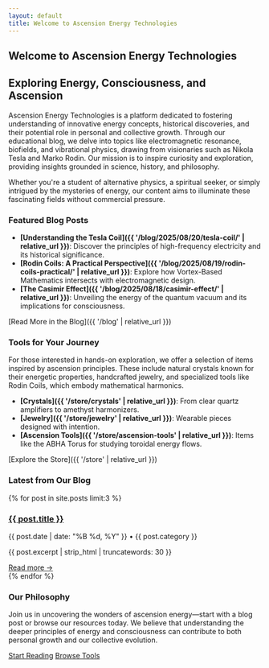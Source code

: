 ```yaml
---
layout: default
title: Welcome to Ascension Energy Technologies
---
```


## Welcome to Ascension Energy Technologies

## Exploring Energy, Consciousness, and Ascension

Ascension Energy Technologies is a platform dedicated to fostering understanding of innovative energy concepts, historical discoveries, and their potential role in personal and collective growth. Through our educational blog, we delve into topics like electromagnetic resonance, biofields, and vibrational physics, drawing from visionaries such as Nikola Tesla and Marko Rodin. Our mission is to inspire curiosity and exploration, providing insights grounded in science, history, and philosophy.

Whether you're a student of alternative physics, a spiritual seeker, or simply intrigued by the mysteries of energy, our content aims to illuminate these fascinating fields without commercial pressure.

### Featured Blog Posts

- **[Understanding the Tesla Coil]({{ '/blog/2025/08/20/tesla-coil/' | relative_url }})**: Discover the principles of high-frequency electricity and its historical significance.
- **[Rodin Coils: A Practical Perspective]({{ '/blog/2025/08/19/rodin-coils-practical/' | relative_url }})**: Explore how Vortex-Based Mathematics intersects with electromagnetic design.
- **[The Casimir Effect]({{ '/blog/2025/08/18/casimir-effect/' | relative_url }})**: Unveiling the energy of the quantum vacuum and its implications for consciousness.

[Read More in the Blog]({{ '/blog' | relative_url }})

### Tools for Your Journey

For those interested in hands-on exploration, we offer a selection of items inspired by ascension principles. These include natural crystals known for their energetic properties, handcrafted jewelry, and specialized tools like Rodin Coils, which embody mathematical harmonics.

- **[Crystals]({{ '/store/crystals' | relative_url }})**: From clear quartz amplifiers to amethyst harmonizers.
- **[Jewelry]({{ '/store/jewelry' | relative_url }})**: Wearable pieces designed with intention.
- **[Ascension Tools]({{ '/store/ascension-tools' | relative_url }})**: Items like the ABHA Torus for studying toroidal energy flows.

[Explore the Store]({{ '/store' | relative_url }})

### Latest from Our Blog

<div class="recent-posts">
  {% for post in site.posts limit:3 %}
    <article class="post-preview">
      <h3><a href="{{ post.url | relative_url }}">{{ post.title }}</a></h3>
      <p class="post-meta">{{ post.date | date: "%B %d, %Y" }} • {{ post.category }}</p>
      <p>{{ post.excerpt | strip_html | truncatewords: 30 }}</p>
      <a href="{{ post.url | relative_url }}" class="read-more">Read more →</a>
    </article>
  {% endfor %}
</div>

### Our Philosophy

Join us in uncovering the wonders of ascension energy—start with a blog post or browse our resources today. We believe that understanding the deeper principles of energy and consciousness can contribute to both personal growth and our collective evolution.

<div class="cta-section">
  <a href="{{ '/blog' | relative_url }}" class="btn btn-primary">Start Reading</a>
  <a href="{{ '/store' | relative_url }}" class="btn btn-secondary">Browse Tools</a>
</div>
